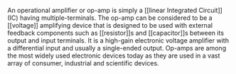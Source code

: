 An operational amplifier or op-amp is simply a [[linear Integrated Circuit]] (IC) having multiple-terminals. The op-amp can be considered to be a [[voltage]] amplifying device that is designed to be used with external feedback components such as [[resistor]]s and [[capacitor]]s between its output and input terminals. It is a high-gain electronic voltage amplifier with a differential input and usually a single-ended output. Op-amps are among the most widely used electronic devices today as they are used in a vast array of consumer, industrial and scientific devices.